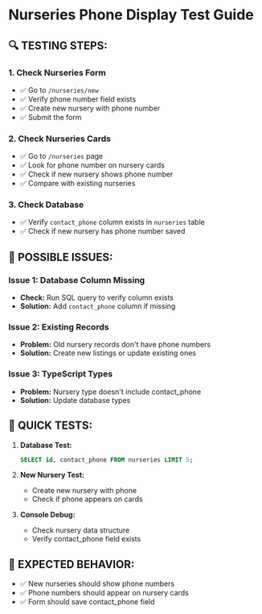 # Nurseries Phone Display Test Guide

## 🔍 TESTING STEPS:

### 1. Check Nurseries Form
- ✅ Go to `/nurseries/new`
- ✅ Verify phone number field exists
- ✅ Create new nursery with phone number
- ✅ Submit the form

### 2. Check Nurseries Cards
- ✅ Go to `/nurseries` page
- ✅ Look for phone number on nursery cards
- ✅ Check if new nursery shows phone number
- ✅ Compare with existing nurseries

### 3. Check Database
- ✅ Verify `contact_phone` column exists in `nurseries` table
- ✅ Check if new nursery has phone number saved

## 🚨 POSSIBLE ISSUES:

### Issue 1: Database Column Missing
- **Check:** Run SQL query to verify column exists
- **Solution:** Add `contact_phone` column if missing

### Issue 2: Existing Records
- **Problem:** Old nursery records don't have phone numbers
- **Solution:** Create new listings or update existing ones

### Issue 3: TypeScript Types
- **Problem:** Nursery type doesn't include contact_phone
- **Solution:** Update database types

## 🧪 QUICK TESTS:

1. **Database Test:**
   ```sql
   SELECT id, contact_phone FROM nurseries LIMIT 5;
   ```

2. **New Nursery Test:**
   - Create new nursery with phone
   - Check if phone appears on cards

3. **Console Debug:**
   - Check nursery data structure
   - Verify contact_phone field exists

## 🔧 EXPECTED BEHAVIOR:
- ✅ New nurseries should show phone numbers
- ✅ Phone numbers should appear on nursery cards
- ✅ Form should save contact_phone field 